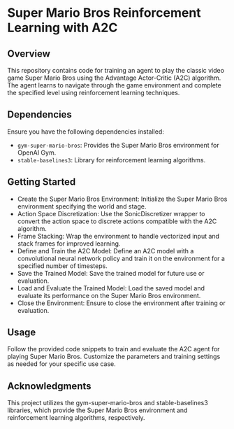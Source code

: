 # Super Mario Bros Reinforcement Learning with A2C

## Overview

This repository contains code for training an agent to play the classic video game Super Mario Bros using the Advantage Actor-Critic (A2C) algorithm. The agent learns to navigate through the game environment and complete the specified level using reinforcement learning techniques.

## Dependencies

Ensure you have the following dependencies installed:

- `gym-super-mario-bros`: Provides the Super Mario Bros environment for OpenAI Gym.
- `stable-baselines3`: Library for reinforcement learning algorithms.

## Getting Started
- Create the Super Mario Bros Environment: Initialize the Super Mario Bros environment specifying the world and stage.
- Action Space Discretization: Use the SonicDiscretizer wrapper to convert the action space to discrete actions compatible with the A2C algorithm.
- Frame Stacking: Wrap the environment to handle vectorized input and stack frames for improved learning.
- Define and Train the A2C Model: Define an A2C model with a convolutional neural network policy and train it on the environment for a specified number of timesteps.
- Save the Trained Model: Save the trained model for future use or evaluation.
- Load and Evaluate the Trained Model: Load the saved model and evaluate its performance on the Super Mario Bros environment.
- Close the Environment: Ensure to close the environment after training or evaluation.

## Usage

Follow the provided code snippets to train and evaluate the A2C agent for playing Super Mario Bros. Customize the parameters and training settings as needed for your specific use case.

## Acknowledgments

This project utilizes the gym-super-mario-bros and stable-baselines3 libraries, which provide the Super Mario Bros environment and reinforcement learning algorithms, respectively.

